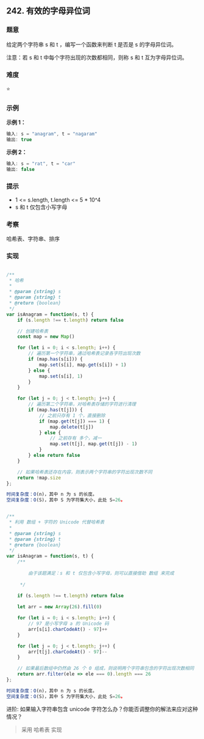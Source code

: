 ## 242. 有效的字母异位词

### 题意

给定两个字符串 s 和 t ，编写一个函数来判断 t 是否是 s 的字母异位词。

注意：若 s 和 t 中每个字符出现的次数都相同，则称 s 和 t 互为字母异位词。

### 难度

⭐

### 示例

**示例 1：**

```javascript
输入: s = "anagram", t = "nagaram"
输出: true
```

**示例 2：**

```javascript
输入: s = "rat", t = "car"
输出: false
```

### 提示

- 1 <= s.length, t.length <= 5 * 10^4
- s 和 t 仅包含小写字母

### 考察

哈希表、字符串、排序

### 实现

```javascript

/**
 * 哈希
 *
 * @param {string} s
 * @param {string} t
 * @return {boolean}
 */
var isAnagram = function(s, t) {
    if (s.length !== t.length) return false

    // 创建哈希表
    const map = new Map()

    for (let i = 0; i < s.length; i++) {
        // 遍历第一个字符串，通过哈希表记录各字符出现次数
        if (map.has(s[i])) {
            map.set(s[i], map.get(s[i]) + 1)
        } else {
            map.set(s[i], 1)
        }
    }

    for (let j = 0; j < t.length; j++) {
        // 遍历第二个字符串，对哈希表存储的字符进行清理
        if (map.has(t[j])) {
            // 之前只存有 1 个，直接删除
            if (map.get(t[j]) === 1) {
                map.delete(t[j])
            } else {
                // 之前存有 多个，减一
                map.set(t[j], map.get(t[j]) - 1)
            }
        } else return false
    }

    // 如果哈希表还存在内容，则表示两个字符串的字符出现次数不同
    return !map.size
};

时间复杂度：O(n)，其中 n 为 s 的长度。
空间复杂度：O(S)，其中 S 为字符集大小，此处 S=26。


/**
 * 利用 数组 + 字符的 Unicode 代替哈希表
 *
 * @param {string} s
 * @param {string} t
 * @return {boolean}
 */
var isAnagram = function(s, t) {
    /**
    
        由于该题满足：s 和 t 仅包含小写字母，则可以直接借助 数组 来完成
    
     */
    
    if (s.length !== t.length) return false

    let arr = new Array(26).fill(0)

    for (let i = 0; i < s.length; i++) {
        // 97 是小写字母 a 的 Unicode 码
        arr[s[i].charCodeAt() - 97]++
    }

    for (let j = 0; j < t.length; j++) {
        arr[t[j].charCodeAt() - 97]--
    }

    // 如果最后数组中仍然由 26 个 0 组成，则说明两个字符串包含的字符出现次数相同
    return arr.filter(ele => ele === 0).length === 26
};

时间复杂度：O(n)，其中 n 为 s 的长度。
空间复杂度：O(S)，其中 S 为字符集大小，此处 S=26。

```

进阶: 如果输入字符串包含 unicode 字符怎么办？你能否调整你的解法来应对这种情况？

> 采用 哈希表 实现